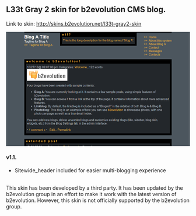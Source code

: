 ## L33t Gray 2 skin for b2evolution CMS blog.

Link to skin: http://skins.b2evolution.net/l33t-gray2-skin

<img src="skinshot.png"/>

#### v1.1.

- Sitewide_header included for easier multi-blogging experience

<br/>
This skin has been developed by a third party. It has been updated by the b2evolution group in an effort to make it work with the latest version of b2evolution. However, this skin is not officially supported by the b2evolution group.